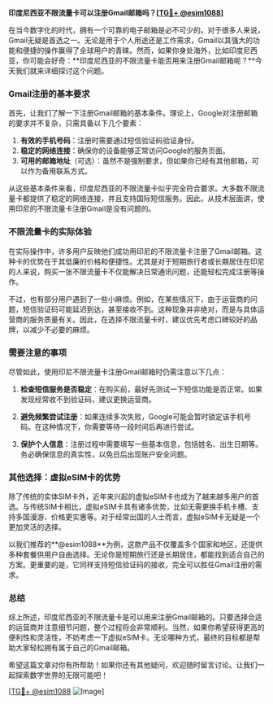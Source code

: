 **印度尼西亚不限流量卡可以注册Gmail邮箱吗？[[TG💪+ @esim1088](https://t.me/s/esim1088)]**

在当今数字化的时代，拥有一个可靠的电子邮箱是必不可少的。对于很多人来说，Gmail无疑是首选之一。无论是用于个人用途还是工作需求，Gmail以其强大的功能和便捷的操作赢得了全球用户的青睐。然而，如果你身处海外，比如印度尼西亚，你可能会好奇：**印度尼西亚的不限流量卡能否用来注册Gmail邮箱呢？**今天我们就来详细探讨这个问题。

### Gmail注册的基本要求

首先，让我们了解一下注册Gmail邮箱的基本条件。理论上，Google对注册邮箱的要求并不复杂，只需具备以下几个要素：

1. **有效的手机号码**：注册时需要通过短信验证码验证身份。
2. **稳定的网络连接**：确保你的设备能够正常访问Google的服务页面。
3. **可用的邮箱地址**（可选）：虽然不是强制要求，但如果你已经有其他邮箱，可以作为备用联系方式。

从这些基本条件来看，印度尼西亚的不限流量卡似乎完全符合要求。大多数不限流量卡都提供了稳定的网络连接，并且支持国际短信服务。因此，从技术层面讲，使用印尼的不限流量卡注册Gmail是没有问题的。

### 不限流量卡的实际体验

在实际操作中，许多用户反映他们成功用印尼的不限流量卡注册了Gmail邮箱。这种卡的优势在于其低廉的价格和便捷性。尤其是对于短期旅行者或长期居住在印尼的人来说，购买一张不限流量卡不仅能解决日常通讯问题，还能轻松完成注册等操作。

不过，也有部分用户遇到了一些小麻烦。例如，在某些情况下，由于运营商的问题，短信验证码可能延迟到达，甚至接收不到。这种现象并非绝对，而是与具体运营商的服务质量有关。因此，在选择不限流量卡时，建议优先考虑口碑较好的品牌，以减少不必要的麻烦。

### 需要注意的事项

尽管如此，使用印尼不限流量卡注册Gmail邮箱时仍需注意以下几点：

1. **检查短信服务是否稳定**：在购买前，最好先测试一下短信功能是否正常。如果发现经常收不到验证码，建议更换运营商。
   
2. **避免频繁尝试注册**：如果连续多次失败，Google可能会暂时锁定该手机号码。在这种情况下，你需要等待一段时间后再进行尝试。

3. **保护个人信息**：注册过程中需要填写一些基本信息，包括姓名、出生日期等。务必确保信息的真实性，以免日后出现账户安全问题。

### 其他选择：虚拟eSIM卡的优势

除了传统的实体SIM卡外，近年来兴起的虚拟eSIM卡也成为了越来越多用户的首选。与传统SIM卡相比，虚拟eSIM卡具有诸多优势，比如无需更换手机卡槽、支持多国漫游、价格更实惠等。对于经常出国的人士而言，虚拟eSIM卡无疑是一个更加灵活的选择。

以我们推荐的**@esim1088**为例，这款产品不仅覆盖多个国家和地区，还提供多种套餐供用户自由选择。无论你是短期旅行还是长期居住，都能找到适合自己的方案。更重要的是，它同样支持短信验证码的接收，完全可以胜任Gmail注册的需求。

### 总结

综上所述，印度尼西亚的不限流量卡是可以用来注册Gmail邮箱的。只要选择合适的运营商并注意细节问题，整个过程将会非常顺利。当然，如果你希望获得更高的便利性和灵活性，不妨考虑一下虚拟eSIM卡。无论哪种方式，最终的目标都是帮助大家轻松拥有属于自己的Gmail邮箱。

希望这篇文章对你有所帮助！如果你还有其他疑问，欢迎随时留言讨论。让我们一起探索数字世界的无限可能吧！

[[TG💪+ @esim1088](https://t.me/s/esim1088) ![Image](https://i.postimg.cc/4NQfJmqS/Snipaste-2025-05-13-00-14-12.png)]